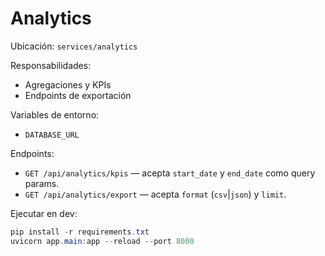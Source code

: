 # Analytics

Ubicación: `services/analytics`

Responsabilidades:
- Agregaciones y KPIs
- Endpoints de exportación

Variables de entorno:
- `DATABASE_URL`

Endpoints:
- `GET /api/analytics/kpis` — acepta `start_date` y `end_date` como query params.
- `GET /api/analytics/export` — acepta `format` (`csv`|`json`) y `limit`.

Ejecutar en dev:
```powershell
pip install -r requirements.txt
uvicorn app.main:app --reload --port 8000
```
